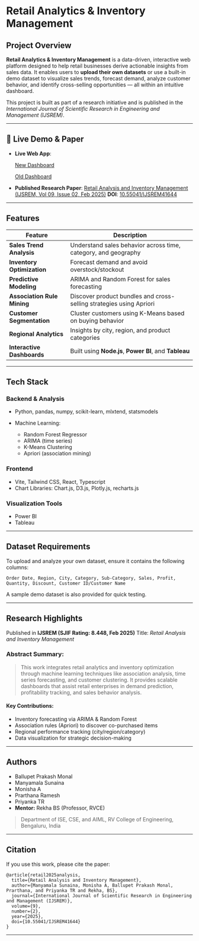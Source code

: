 # Retail Analytics & Inventory Management

## Project Overview

**Retail Analytics & Inventory Management** is a data-driven, interactive web platform designed to help retail businesses derive actionable insights from sales data. It enables users to **upload their own datasets** or use a built-in demo dataset to visualize sales trends, forecast demand, analyze customer behavior, and identify cross-selling opportunities — all within an intuitive dashboard.

This project is built as part of a research initiative and is published in the *International Journal of Scientific Research in Engineering and Management (IJSREM)*.

---

## 🔗 Live Demo & Paper

* **Live Web App**: 

    [New Dashboard](https://retail-analytics-inventory-manageme.vercel.app/)

    [Old Dashboard](https://monishaa19.github.io/SalesAnalysis/)

* **Published Research Paper**: [Retail Analysis and Inventory Management (IJSREM, Vol 09, Issue 02, Feb 2025)](https://ijsrem.com/download/retail-analysis-and-inventory-management/)
  **DOI**: [10.55041/IJSREM41644](https://doi.org/10.55041/IJSREM41644)

---

## Features

| **Feature**                | **Description**                                                                 |
|---------------------------|---------------------------------------------------------------------------------|
|**Sales Trend Analysis** | Understand sales behavior across time, category, and geography|
|**Inventory Optimization** | Forecast demand and avoid overstock/stockout|
|**Predictive Modeling** | ARIMA and Random Forest for sales forecasting|
|**Association Rule Mining** | Discover product bundles and cross-selling strategies using Apriori|
|**Customer Segmentation** | Cluster customers using K-Means based on buying behavior|
|**Regional Analytics** | Insights by city, region, and product categories|
|**Interactive Dashboards** | Built using **Node.js**, **Power BI**, and **Tableau**|

---

## Tech Stack

### Backend & Analysis

* Python, pandas, numpy, scikit-learn, mlxtend, statsmodels
* Machine Learning:

  * Random Forest Regressor
  * ARIMA (time series)
  * K-Means Clustering
  * Apriori (association mining)

### Frontend

* Vite, Tailwind CSS, React, Typescript
* Chart Libraries: Chart.js, D3.js, Plotly.js, recharts.js

### Visualization Tools

* Power BI
* Tableau

---

## Dataset Requirements

To upload and analyze your own dataset, ensure it contains the following columns:

```plaintext
Order Date, Region, City, Category, Sub-Category, Sales, Profit, Quantity, Discount, Customer ID/Customer Name
```

A sample demo dataset is also provided for quick testing.

---
## Research Highlights

Published in **IJSREM (SJIF Rating: 8.448, Feb 2025)**
Title: *Retail Analysis and Inventory Management*

### Abstract Summary:

> This work integrates retail analytics and inventory optimization through machine learning techniques like association analysis, time series forecasting, and customer clustering. It provides scalable dashboards that assist retail enterprises in demand prediction, profitability tracking, and sales behavior analysis.

#### Key Contributions:

* Inventory forecasting via ARIMA & Random Forest
* Association rules (Apriori) to discover co-purchased items
* Regional performance tracking (city/region/category)
* Data visualization for strategic decision-making

---

## Authors

* Ballupet Prakash Monal
* Manyamala Sunaina
* Monisha A
* Prarthana Ramesh
* Priyanka TR
* **Mentor:** Rekha BS (Professor, RVCE)

> Department of ISE, CSE, and AIML, RV College of Engineering, Bengaluru, India

---

## Citation

If you use this work, please cite the paper:

```
@article{retail2025analysis,
  title={Retail Analysis and Inventory Management},
  author={Manyamala Sunaina, Monisha A, Ballupet Prakash Monal, Prarthana, and Priyanka TR and Rekha, BS},
  journal={International Journal of Scientific Research in Engineering and Management (IJSREM)},
  volume={9},
  number={2},
  year={2025},
  doi={10.55041/IJSREM41644}
}
```
---
